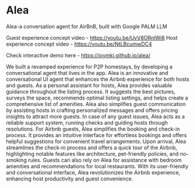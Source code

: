 # Alea
Alea-a conversation agent for AirBnB, built with Google PALM LLM

Guest experience concept video - https://youtu.be/UvV8ORnlWi8
Host experience concept video - https://youtu.be/NtLBcumwDC4

Check interactive demo here - https://joymkj.github.io/alea/

We built a revamped experience for P2P homestays, by developing a conversational agent that lives in the app. Alea is an innovative and conversational UI agent that enhances the Airbnb experience for both hosts and guests. As a personal assistant for hosts, Alea provides valuable guidance throughout the listing process. It suggests the best pictures, surveys the space, recommends optimal listing settings, and helps create a comprehensive list of amenities. Alea also simplifies guest communication by assisting hosts in crafting personalized messages and offers pricing insights to attract more guests. In case of any guest issues, Alea acts as a reliable support system, running checks and guiding hosts through resolutions. For Airbnb guests, Alea simplifies the booking and check-in process. It provides an intuitive interface for effortless bookings and offers helpful suggestions for convenient travel arrangements. Upon arrival, Alea streamlines the check-in process and offers a quick tour of the Airbnb, highlighting notable features like architecture, pet-friendly policies, and no-smoking rules. Guests can also rely on Alea for assistance with bedroom amenities and recommendations for local restaurants. With its user-friendly and conversational interface, Alea revolutionizes the Airbnb experience, enhancing host productivity and guest convenience.


